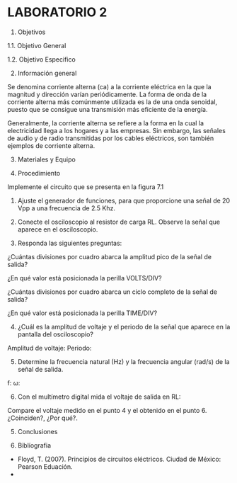 # LABORATORIO 2

1. Objetivos

1.1. Objetivo General

1.2. Objetivo Especifico


2. Información general

Se denomina corriente alterna (ca) a la corriente eléctrica en la que la magnitud y dirección varían periódicamente. La forma de onda de la corriente alterna más comúnmente utilizada es la de una onda senoidal, puesto que se consigue una transmisión más eficiente de la energía.

Generalmente, la corriente alterna se refiere a la forma en la cual la electricidad llega a los hogares y a las empresas. Sin embargo, las señales de audio y de radio transmitidas por los cables eléctricos, son también ejemplos de corriente alterna.

3. Materiales y Equipo

4. Procedimiento

Implemente el circuito que se presenta en la figura 7.1

1. Ajuste el generador de funciones, para que proporcione una señal de 20 Vpp a una frecuencia de 2.5 Khz.

2. Conecte el osciloscopio al resistor de carga RL. Observe la señal que aparece en el osciloscopio.

3. Responda las siguientes preguntas:

¿Cuántas divisiones por cuadro abarca la amplitud pico de la señal de salida?

¿En qué valor está posicionada la perilla VOLTS/DIV?

¿Cuántas divisiones por cuadro abarca un ciclo completo de la señal de salida?

¿En qué valor está posicionada la perilla TIME/DIV?

4. ¿Cuál es la amplitud de voltaje y el periodo de la señal que aparece en la pantalla
del osciloscopio?

Amplitud de voltaje:
Periodo:

5. Determine la frecuencia natural (Hz) y la frecuencia angular (rad/s) de la señal de salida.

f:
ω:

6. Con el multímetro digital mida el voltaje de salida en RL:

Compare el voltaje medido en el punto 4 y el obtenido en el punto 6. ¿Coinciden?, ¿Por qué?.






5. Conclusiones

6. Biblíografia

- Floyd, T. (2007). Principios de circuitos eléctricos. Ciudad de México: Pearson Eduación.
- 
